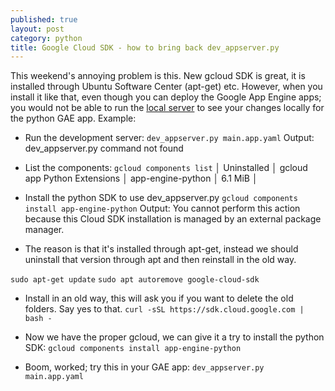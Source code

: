 ```yaml
---
published: true
layout: post
category: python
title: Google Cloud SDK - how to bring back dev_appserver.py
---
```

This weekend's annoying problem is this. New gcloud SDK is great, it is installed through Ubuntu Software Center (apt-get) etc. However, when you install it like that, even though you can deploy the Google App Engine apps; you would not be able to run the [local server](https://github.com/gae-init/gae-init/issues/394) to see your changes locally for the python GAE app. Example:

* Run the development server:
`dev_appserver.py main.app.yaml`
Output: dev_appserver.py command not found

* List the components:
`gcloud components list`
│ Uninstalled │ gcloud app Python Extensions │ app-engine-python │   6.1 MiB │

* Install the python SDK to use dev_appserver.py
`gcloud components install app-engine-python`
Output: You cannot perform this action because this Cloud SDK installation is 
managed by an external package manager. 

* The reason is that it's installed through apt-get, instead we should uninstall that version through apt and then reinstall in the old way.

`sudo apt-get update`
`sudo apt autoremove google-cloud-sdk`

* Install in an old way, this will ask you if you want to delete the old folders. Say yes to that.
`curl -sSL https://sdk.cloud.google.com | bash -`

* Now we have the proper gcloud, we can give it a try to install the python SDK:
`gcloud components install app-engine-python`

* Boom, worked; try this in your GAE app:
`dev_appserver.py main.app.yaml`



